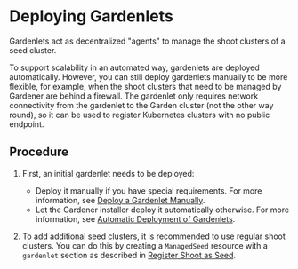 # Deploying Gardenlets

Gardenlets act as decentralized "agents" to manage the shoot clusters of a seed cluster.

To support scalability in an automated way, gardenlets are deployed automatically. However, you can still deploy gardenlets manually to be more flexible, for example, when the shoot clusters that need to be managed by Gardener are behind a firewall. The gardenlet only requires network connectivity from the gardenlet to the Garden cluster (not the other way round), so it can be used to register Kubernetes clusters with no public endpoint.

## Procedure

1. First, an initial gardenlet needs to be deployed:

   * Deploy it manually if you have special requirements. For more information, see [Deploy a Gardenlet Manually](deploy_gardenlet_manually.md).
   * Let the Gardener installer deploy it automatically otherwise.  For more information, see [Automatic Deployment of Gardenlets](deploy_gardenlet_automatically.md).

1. To add additional seed clusters, it is recommended to use regular shoot clusters. You can do this by creating a `ManagedSeed` resource with a `gardenlet` section as described in [Register Shoot as Seed](../operations/managed_seed.md).
